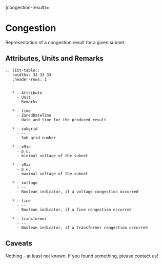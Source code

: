 (congestion-result)=

# Congestion

Representation of a congestion result for a given subnet.

## Attributes, Units and Remarks

```{eval-rst}
.. list-table::
   :widths: 33 33 33
   :header-rows: 1


   * - Attribute
     - Unit
     - Remarks

   * - time
     - ZonedDateTime
     - date and time for the produced result
   
   * - subgrid
     - --
     - Sub grid number

   * - vMin
     - p.u.
     - minimal voltage of the subnet

   * - vMax
     - p.u.
     - maximal voltage of the subnet

   * - voltage
     - --
     - Boolean indicator, if a voltage congestion occurred

   * - line
     - --
     - Boolean indicator, if a line congestion occurred

   * - transformer
     - --
     - Boolean indicator, if a transformer congestion occurred
```

## Caveats

Nothing - at least not known.
If you found something, please contact us!
